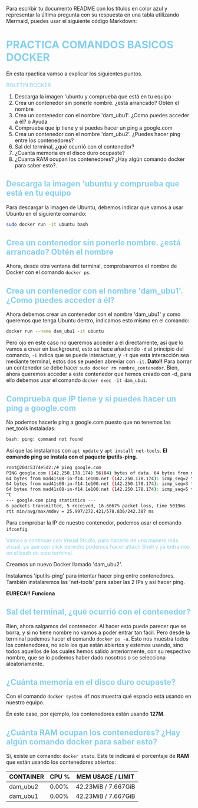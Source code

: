 Para escribir tu documento README con los títulos en color azul y representar la última pregunta con su respuesta en una tabla utilizando Mermaid, puedes usar el siguiente código Markdown:


# <font color="skyblue">PRACTICA COMANDOS BASICOS DOCKER</font>

En esta rpactica vamso a explicar los siguientes puntos.

<font color="skyblue">BOLETIN DOCKER</font>
1. Descarga la imagen 'ubuntu y comprueba que está en tu equipo
2. Crea un contenedor sin ponerle nombre. ¿está arrancado? Obtén el nombre
3. Crea un contenedor con el nombre 'dam_ubu1'. ¿Como puedes acceder a él?
   o Ayuda
4. Comprueba que ip tiene y si puedes hacer un ping a google.com
5. Crea un contenedor con el nombre 'dam_ubu2'. ¿Puedes hacer ping entre los contenedores?
6. Sal del terminal, ¿qué ocurrió con el contenedor?
7. ¿Cuanta memoria en el disco duro ocupaste?
8. ¿Cuanta RAM ocupan los contenedores? ¿Hay algún comando docker para saber esto?.

<font color="skyblue">Descarga la imagen 'ubuntu y comprueba que está en tu equipo</font>
---
Para descargar la imagen de Ubuntu, debemos indicar que vamos a usar Ubuntu en el siguiente comando:
```bash
sudo docker run -it ubuntu bash
```

<font color="skyblue">Crea un contenedor sin ponerle nombre. ¿está arrancado? Obtén el nombre</font>
---
Ahora, desde otra ventana del terminal, comprobaremos el nombre de Docker con el comando `docker ps`.

<font color="skyblue">Crea un contenedor con el nombre 'dam_ubu1'. ¿Como puedes acceder a él?</font>
---
Ahora debemos crear un contenedor con el nombre 'dam_ubu1' y como queremos que tenga Ubuntu dentro, indicamos esto mismo en el comando:
```bash
docker run --name dam_ubu1 -it ubuntu
```
Pero ojo en este caso no queremos acceder a él directamente, así que lo vamos a crear en background, esto se hace añadiendo `-d` al principio del comando, `-i` indica que se puede interactuar, y `-t` que esta interacción sea mediante terminal, estos dos se pueden abreviar con `-it`.
**Dato!!** Para borrar un contenedor se debe hacer `sudo docker rm nombre_contenedor`. Bien, ahora queremos acceder a este contenedor que hemos creado con -d, para ello debemos usar el comando `docker exec -it dam_ubu1`.

<font color="skyblue">Comprueba que IP tiene y si puedes hacer un ping a google.com</font>
---
No podemos hacerle ping a google.com puesto que no tenemos las net_tools instaladas:
```bash
bash: ping: command not found
```
Así que las instalamos con `apt update` y `apt install net-tools`. **El comando ping se instala con el paquete iputils-ping**.

```bash
root@204c5374e5d2:/# ping google.com
PING google.com (142.250.178.174) 56(84) bytes of data. 64 bytes from mad41s08-in-f14.1e100.net (142.250.178.174): icmp_seq=1 ttl=62 time=110 ms
64 bytes from mad41s08-in-f14.1e100.net (142.250.178.174): icmp_seq=2 ttl=62 time=26.0 ms
64 bytes from mad41s08-in-f14.1e100.net (142.250.178.174): icmp_seq=3 ttl=62 time=91.7 ms
64 bytes from mad41s08-in-f14.1e100.net (142.250.178.174): icmp_seq=5 ttl=62 time=555 ms
^C
--- google.com ping statistics ---
6 packets transmitted, 5 received, 16.6667% packet loss, time 5019ms
rtt min/avg/max/mdev = 25.997/272.421/578.836/242.387 ms
```

Para comprobar la IP de nuestro contenedor, podemos usar el comando `ifconfig`.

<font color="skyblue">Vamos a continuar con Visual Studio, para hacerlo de una manera más visual, ya que con click derecho podemos hacer attach Shell y ya entramos en el bash de este terminal.</font>

Creamos un nuevo Docker llamado 'dam_ubu2'.

Instalamos 'iputils-ping' para intentar hacer ping entre contenedores. También instalaremos las 'net-tools' para saber las 2 IPs y así hacer ping.

**EURECA!! Funciona**

<font color="skyblue">Sal del terminal, ¿qué ocurrió con el contenedor?</font>
---
Bien, ahora salgamos del contenedor. Al hacer esto puede parecer que se borra, y si no tiene nombre no vamos a poder entrar tan fácil. Pero desde la terminal podemos hacer el comando `docker ps -a`. Esto nos muestra todos los contenedores, no solo los que están abiertos y estemos usando, sino todos aquellos de los cuales hemos salido anteriormente, con su respectivo nombre, que se lo podemos haber dado nosotros o se selecciona aleatoriamente.

<font color="skyblue">¿Cuánta memoria en el disco duro ocupaste?</font>
---
Con el comando `docker system df` nos muestra qué espacio está usando en nuestro equipo.

En este caso, por ejemplo, los contenedores están usando **127M**.

<font color="skyblue">¿Cuánta RAM ocupan los contenedores? ¿Hay algún comando docker para saber esto?</font>
---
Sí, existe un comando: `docker stats`. Este te indicará el porcentaje de **RAM** que están usando los contenedores abiertos:

| CONTAINER | CPU % | MEM USAGE / LIMIT |
| --------- | ----- | ----------------- |
| dam_ubu2  | 0.00% | 42.23MiB / 7.667GiB |
| dam_ubu1  | 0.00% | 42.23MiB / 7.667GiB |
```

